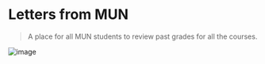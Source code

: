 # Letters from MUN

> A place for all MUN students to review past grades for all the courses.

![image](https://github.com/user-attachments/assets/751bc2f3-9f83-45be-8c77-63b77620ba4b)
